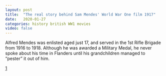 ```yaml
---
layout: post
title:  "The real story behind Sam Mendes' World War One film 1917"
date:   2020-01-27
categories: history british WW1 movies
video: false
---
```


Alfred Mendes was enlisted aged just 17, and served in the 1st Rifle Brigade from 1916 to 1918. Although he was awarded a Military Medal, he never spoke about his time in Flanders until his grandchildren managed to “pester” it out of him.

[1]

[1]: //www.bbc.co.uk/programmes/articles/3SKVx0bvlg3Gs547wWjkf8Y/the-real-story-behind-sam-mendes-world-war-one-film-1917
